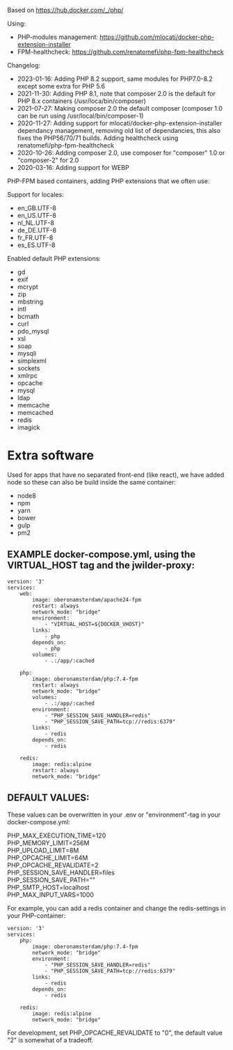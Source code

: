 Based on https://hub.docker.com/_/php/

Using:
* PHP-modules management: https://github.com/mlocati/docker-php-extension-installer
* FPM-healthcheck: https://github.com/renatomefi/php-fpm-healthcheck

Changelog:
* 2023-01-16: Adding PHP 8.2 support, same modules for PHP7.0-8.2 except some extra for PHP 5.6
* 2021-11-30: Adding PHP 8.1, note that composer 2.0 is the default for PHP 8.x containers (/usr/loca/bin/composer)
* 2021-07-27: Making composer 2.0 the default composer (composer 1.0 can be run using /usr/local/bin/composer-1)
* 2020-11-27: Adding support for mlocati/docker-php-extension-installer dependancy management, removing old list of dependancies, this also fixes the PHP56/70/71 builds. Adding healthcheck using renatomefi/php-fpm-healthcheck
* 2020-10-26: Adding composer 2.0, use composer for "composer" 1.0 or "composer-2" for 2.0
* 2020-03-16: Adding support for WEBP

PHP-FPM based containers, adding PHP extensions that we often use:

Support for locales:
* en_GB.UTF-8
* en_US.UTF-8
* nl_NL.UTF-8
* de_DE.UTF-8
* fr_FR.UTF-8
* es_ES.UTF-8

Enabled default PHP extensions:
* gd 
* exif 
* mcrypt 
* zip 
* mbstring 
* intl 
* bcmath 
* curl 
* pdo_mysql 
* xsl 
* soap 
* mysqli 
* simplexml 
* sockets 
* xmlrpc 
* opcache 
* mysql 
* ldap
* memcache
* memcached
* redis
* imagick

# Extra software
Used for apps that have no separated front-end (like react), we have added node so these can also be build inside the same container:
* node8 
* npm
* yarn 
* bower 
* gulp 
* pm2

## EXAMPLE docker-compose.yml, using the VIRTUAL_HOST tag and the jwilder-proxy:
```
version: '3'
services:
    web:
        image: oberonamsterdam/apache24-fpm
        restart: always
        network_mode: "bridge"
        environment:
            - "VIRTUAL_HOST=${DOCKER_VHOST}"
        links:
            - php
        depends_on:
            - php
        volumes:
            - .:/app/:cached

    php:
        image: oberonamsterdam/php:7.4-fpm
        restart: always
        network_mode: "bridge"
        volumes:
            - .:/app/:cached
        environment:
            - "PHP_SESSION_SAVE_HANDLER=redis"
            - "PHP_SESSION_SAVE_PATH=tcp://redis:6379"
        links:
            - redis
        depends_on:
            - redis

    redis:
        image: redis:alpine
        restart: always
        network_mode: "bridge"
```

## DEFAULT VALUES:

These values can be overwritten in your .env or "environment"-tag in your docker-compose.yml:

PHP_MAX_EXECUTION_TIME=120\
PHP_MEMORY_LIMIT=256M\
PHP_UPLOAD_LIMIT=8M\
PHP_OPCACHE_LIMIT=64M\
PHP_OPCACHE_REVALIDATE=2\
PHP_SESSION_SAVE_HANDLER=files\
PHP_SESSION_SAVE_PATH=""\
PHP_SMTP_HOST=localhost\
PHP_MAX_INPUT_VARS=1000

For example, you can add a redis container and change the redis-settings in your PHP-container:
```
version: '3'
services:
    php:
        image: oberonamsterdam/php:7.4-fpm
        network_mode: "bridge"
        environment:
            - "PHP_SESSION_SAVE_HANDLER=redis"
            - "PHP_SESSION_SAVE_PATH=tcp://redis:6379"
        links:
            - redis
        depends_on:
            - redis

    redis:
        image: redis:alpine
        network_mode: "bridge"
```

For development, set PHP_OPCACHE_REVALIDATE to "0", the default value "2" is somewhat of a tradeoff.